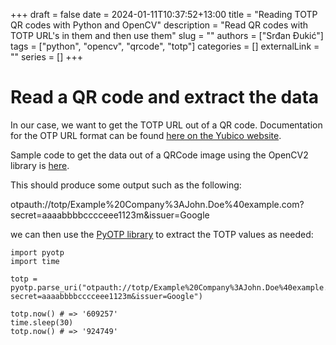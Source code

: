 +++ 
draft = false
date = 2024-01-11T10:37:52+13:00
title = "Reading TOTP QR codes with Python and OpenCV"
description = "Read QR codes with TOTP URL's in them and then use them"
slug = ""
authors = ["Srđan Đukić"]
tags = ["python", "opencv", "qrcode", "totp"]
categories = []
externalLink = ""
series = []
+++
# Read a QR code and extract the data

In our case, we want to get the TOTP URL out of a QR code. Documentation for the OTP URL format can be found [here on the Yubico website](https://docs.yubico.com/yesdk/users-manual/application-oath/uri-string-format.html).

Sample code to get the data out of a QRCode image using the OpenCV2 library is [here](https://gist.github.com/srkiNZ84/a0a634f69584f964b8226bb452e8a034).

This should produce some output such as the following:

  otpauth://totp/Example%20Company%3AJohn.Doe%40example.com?secret=aaaabbbbcccceee1123m&issuer=Google

we can then use the [PyOTP library](https://github.com/pyauth/pyotp) to extract the TOTP values as needed:

```
import pyotp
import time

totp = pyotp.parse_uri("otpauth://totp/Example%20Company%3AJohn.Doe%40example.com?secret=aaaabbbbcccceee1123m&issuer=Google")

totp.now() # => '609257'
time.sleep(30)
totp.now() # => '924749'
```
